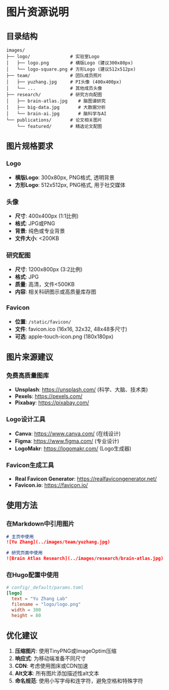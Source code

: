 # 图片资源说明

## 目录结构

```
images/
├── logo/               # 实验室Logo
│   ├── logo.png        # 横版Logo (建议300x80px)
│   └── logo-square.png # 方形Logo (建议512x512px)
├── team/               # 团队成员照片
│   ├── yuzhang.jpg     # PI头像 (400x400px)
│   └── ...             # 其他成员头像
├── research/           # 研究方向配图
│   ├── brain-atlas.jpg    # 脑图谱研究
│   ├── big-data.jpg       # 大数据分析
│   └── brain-ai.jpg       # 脑科学与AI
└── publications/       # 论文相关图片
    └── featured/       # 精选论文配图
```

## 图片规格要求

### Logo
- **横版Logo**: 300x80px, PNG格式, 透明背景
- **方形Logo**: 512x512px, PNG格式, 用于社交媒体

### 头像
- **尺寸**: 400x400px (1:1比例)
- **格式**: JPG或PNG
- **背景**: 纯色或专业背景
- **文件大小**: <200KB

### 研究配图
- **尺寸**: 1200x800px (3:2比例)
- **格式**: JPG
- **质量**: 高清，文件<500KB
- **内容**: 相关科研图示或高质量库存图

### Favicon
- **位置**: `/static/favicon/`
- **文件**: favicon.ico (16x16, 32x32, 48x48多尺寸)
- **可选**: apple-touch-icon.png (180x180px)

## 图片来源建议

### 免费高质量图库
- **Unsplash**: https://unsplash.com/ (科学、大脑、技术类)
- **Pexels**: https://pexels.com/
- **Pixabay**: https://pixabay.com/

### Logo设计工具
- **Canva**: https://www.canva.com/ (在线设计)
- **Figma**: https://www.figma.com/ (专业设计)
- **LogoMakr**: https://logomakr.com/ (Logo生成器)

### Favicon生成工具
- **Real Favicon Generator**: https://realfavicongenerator.net/
- **Favicon.io**: https://favicon.io/

## 使用方法

### 在Markdown中引用图片

```markdown
# 主页中使用
![Yu Zhang](../images/team/yuzhang.jpg)

# 研究页面中使用
![Brain Atlas Research](../images/research/brain-atlas.jpg)
```

### 在Hugo配置中使用

```toml
# config/_default/params.toml
[logo]
  text = "Yu Zhang Lab"
  filename = "logo/logo.png"
  width = 300
  height = 80
```

## 优化建议

1. **压缩图片**: 使用TinyPNG或ImageOptim压缩
2. **响应式**: 为移动端准备不同尺寸
3. **CDN**: 考虑使用图床或CDN加速
4. **Alt文本**: 所有图片添加描述性alt文本
5. **命名规范**: 使用小写字母和连字符，避免空格和特殊字符
